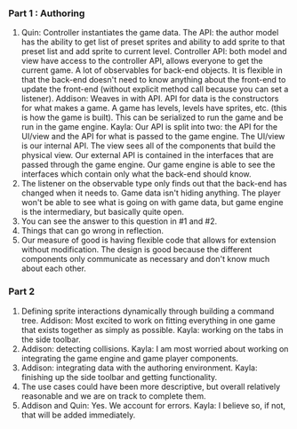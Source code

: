 ### Part 1 : Authoring
1. Quin: Controller instantiates the game data. The API: the author model has the ability to get list of preset sprites and ability to add sprite to that preset list
and add sprite to current level. Controller API: both model and view have access to the controller API, allows everyone to get the current game. A lot of observables
for back-end objects. It is flexible in that the back-end doesn't need to know anything about the front-end to update the front-end (without explicit method call because
you can set a listener).
Addison: Weaves in with API. API for data is the constructors for what makes a game. A game has levels, levels have sprites, etc. (this is how the game is built). This
can be serialized to run the game and be run in the game engine.
Kayla: Our API is split into two: the API for the UI/view and the API for what is passed to the game engine. The UI/view is our internal API. The view sees all of the
components that build the physical view. Our external API is contained in the interfaces that are passed through the game engine. Our game engine is able to see
the interfaces which contain only what the back-end should know.
2. The listener on the observable type only finds out that the back-end has changed when it needs to. Game data isn't hiding anything. The player won't be able to 
see what is going on with game data, but game engine is the intermediary, but basically quite open.
3. You can see the answer to this question in #1 and #2.
4. Things that can go wrong in reflection.
5. Our measure of good is having flexible code that allows for extension without modification. The design is good because the different components only communicate
as necessary and don't know much about each other.


### Part 2
1. Defining sprite interactions dynamically through building a command tree. Addison: Most excited to work on fitting everything in one game that exists together as simply
as possible. Kayla: working on the tabs in the side toolbar.
2. Addison: detecting collisions. Kayla: I am most worried about working on integrating the game engine and game player components.
3. Addison: integrating data with the authoring environment. Kayla: finishing up the side toolbar and getting functionality.
4. The use cases could have been more descriptive, but overall relatively reasonable and we are on track to complete them.
5. Addison and Quin: Yes. We account for errors. Kayla: I believe so, if not, that will be added immediately.